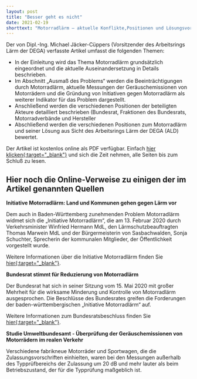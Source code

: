 ```yaml
---
layout: post
title: "Besser geht es nicht"
date: 2021-02-19
shorttext: "Motorradlärm – aktuelle Konflikte,Positionen und Lösungsvorschläge - unter diesem Titel hat die Deutsche Gesellschaft für Akustik e.V. (DEGA) in ihrer aktuellen Ausgabe des Akustik Journal (Nr. 01/21 vom Februar 2021) die bisher beste (mir bekannte) Aufarbeitung des Themas Motorradlärms veröffentlich. Es handelt sich hier zwar um einen recht langen Artikel, aber jeder Zeile davon ist absolut lesenswert. Wer beim Thema Motorradlärm mitreden will, muss diese Veröffentlichung gelesen haben."
---
```

Der von Dipl.-Ing. Michael Jäcker-Cüppers (Vorsitzender des Arbeitsrings Lärm der DEGA) verfasste Artikel umfasst die folgenden Themen:
* In der Einleitung wird das Thema Motorradlärm grundsätzlich eingeordnet und die aktuelle Auseinandersetzung in Details beschrieben.
* Im Abschnitt „Ausmaß des Problems“ werden die Beeinträchtigungen durch Motorradlärm, aktuelle Messungen der Geräuschemissionen von Motorrädern und die Gründung von Initiativen gegen Motorradlärm als weiterer Indikator für das Problem dargestellt.
* Anschließend werden die verschiedenen Positionen der beteiligten Akteure detailliert beschrieben (Bundesrat, Fraktionen des Bundesrats, Motorradverbände und Hersteller
* Abschließend werden die verschiedenen Positionen zum Motorradlärm und seiner Lösung aus Sicht des Arbeitsrings Lärm der DEGA (ALD) bewertet.

Der Artikel ist kostenlos online als PDF verfügbar. Einfach <span style="text-decoration: underline;">[hier klicken](https://www.dega-akustik.de/fileadmin/dega-akustik.de/publikationen/akustik-journal/21-01/akustik_journal_2021_01_online_artikel2.pdf){:target="_blank"}</span> und sich die Zeit nehmen, alle Seiten bis zum Schluß zu lesen.

## Hier noch die Online-Verweise zu einigen der im Artikel genannten Quellen

**Initiative Motorradlärm: Land und Kommunen gehen gegen Lärm vor**

Dem auch in Baden-Württemberg zunehmenden Problem Motorradlärm widmet sich die „Initiative Motorradlärm“, die am 13. Februar 2020 durch Verkehrsminister Winfried Hermann MdL, den Lärmschutzbeauftragten Thomas Marwein MdL und der Bürgermeisterin von Sasbachwalden, Sonja Schuchter, Sprecherin der kommunalen Mitglieder, der Öffentlichkeit vorgestellt wurde.

Weitere Informationen über die Initiative Motorradlärm finden Sie <span style="text-decoration: underline;">[hier](https://vm.baden-wuerttemberg.de/de/mensch-umwelt/laermschutz/initiative-motorradlaerm/){:target="_blank"}</span>.

 
**Bundesrat stimmt für Reduzierung von Motorradlärm**

Der Bundesrat hat sich in seiner Sitzung vom 15. Mai 2020 mit großer Mehrheit für die wirksame Minderung und Kontrolle von Motorradlärm ausgesprochen. Die Beschlüsse des Bundesrates greifen die Forderungen der baden-württembergischen „Initiative Motorradlärm“ auf.

Weitere Informationen zum Bundesratsbeschluss finden Sie <span style="text-decoration: underline;">[hier](https://vm.baden-wuerttemberg.de/de/service/presse/pressemitteilung/pid/bundesrat-stimmt-fuer-reduzierung-von-motorradlaerm/){:target="_blank"}</span>.

**Studie Umweltbundesamt - Überprüfung der Geräuschemissionen von Motorrädern im realen Verkehr**

Verschiedene fabrikneue Motorräder und Sportwagen, die die Zulassungsvorschriften einhielten, waren bei den Messungen außerhalb des Typprüfbereichs der Zulassung um 20 dB und mehr lauter als beim Betriebszustand, der für die Typprüfung maßgeblich ist.